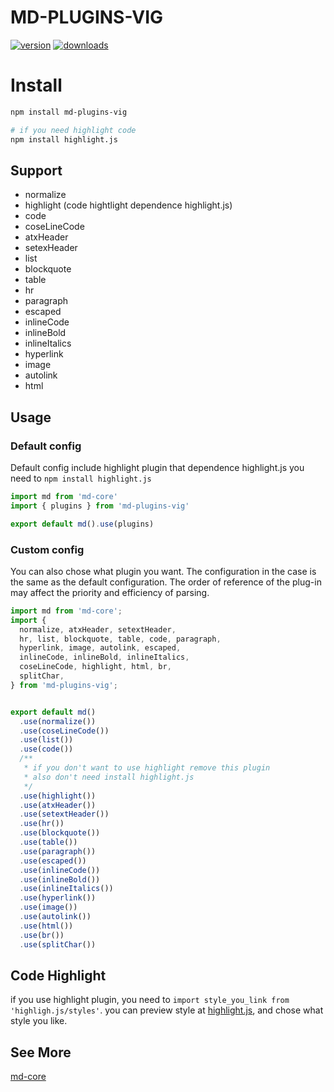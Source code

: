 # MD-PLUGINS-VIG

[![version](https://img.shields.io/npm/v/md-plugins-vig.svg?style=flat-square)](https://www.npmjs.com/package/md-plugins-vig)
[![downloads](https://img.shields.io/npm/dm/md-plugins-vig.svg?style=flat-square)](https://www.npmjs.com/package/md-plugins-vig)


# Install

```bash
npm install md-plugins-vig

# if you need highlight code
npm install highlight.js
```

## Support

* normalize
* highlight (code hightlight dependence highlight.js)
* code
* coseLineCode
* atxHeader
* setexHeader
* list
* blockquote
* table
* hr
* paragraph
* escaped
* inlineCode
* inlineBold
* inlineItalics
* hyperlink
* image
* autolink
* html

## Usage

### Default config

Default config include highlight plugin that dependence highlight.js
you need to ```npm install highlight.js```

```javascript
import md from 'md-core'
import { plugins } from 'md-plugins-vig'

export default md().use(plugins)
```


### Custom config

You can also chose what plugin you want.
The configuration in the case is the same as the default configuration.
The order of reference of the plug-in may affect the priority and efficiency of parsing.


```javascript
import md from 'md-core';
import {
  normalize, atxHeader, setextHeader,
  hr, list, blockquote, table, code, paragraph,
  hyperlink, image, autolink, escaped,
  inlineCode, inlineBold, inlineItalics,
  coseLineCode, highlight, html, br,
  splitChar,
} from 'md-plugins-vig';


export default md()
  .use(normalize())
  .use(coseLineCode())
  .use(list())
  .use(code())
  /**
   * if you don't want to use highlight remove this plugin
   * also don't need install highlight.js
   */
  .use(highlight())
  .use(atxHeader())
  .use(setextHeader())
  .use(hr())
  .use(blockquote())
  .use(table())
  .use(paragraph())
  .use(escaped())
  .use(inlineCode())
  .use(inlineBold())
  .use(inlineItalics())
  .use(hyperlink())
  .use(image())
  .use(autolink())
  .use(html())
  .use(br())
  .use(splitChar())
```


## Code Highlight

if you use highlight plugin, you need to `import style_you_link from 'highligh.js/styles'`.
you can preview style at [highlight.js](https://highlightjs.org/static/demo/),
and chose what style you like.

## See More
[md-core](https://github.com/Val-istar-Guo/md-core)
